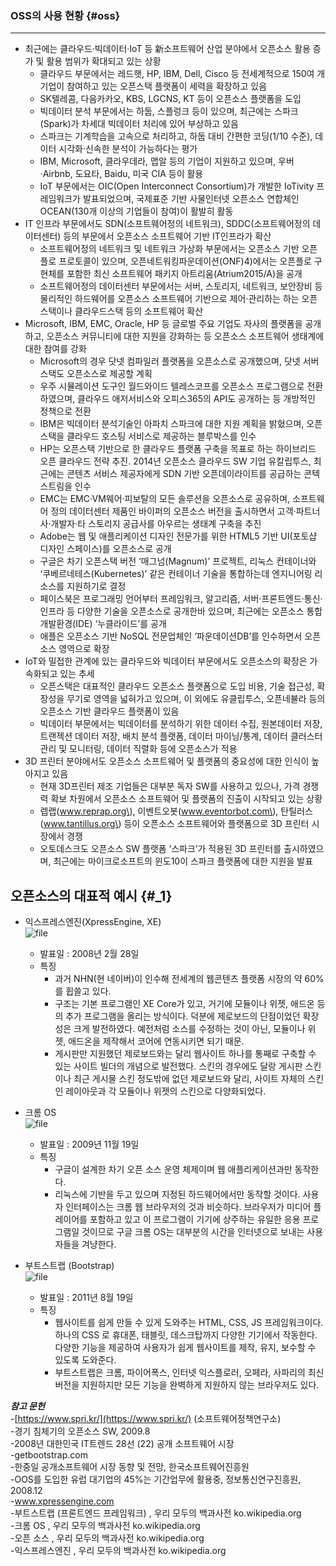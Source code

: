 ### OSS의 사용 현황 {#oss}

---

* 최근에는 클라우드·빅데이터·IoT 등 新소프트웨어 산업 분야에서 오픈소스 활용 증가 및 활용 범위가 확대되고 있는 상황
  * 클라우드 부문에서는 레드햇, HP, IBM, Dell, Cisco 등 전세계적으로 150여 개 기업이 참여하고 있는 오픈스택 플랫폼이 세력을 확장하고 있음
  * SK텔레콤, 다음카카오, KBS, LGCNS, KT 등이 오픈소스 플랫폼을 도입
  * 빅데이터 분석 부문에서는 하둡, 스플렁크 등이 있으며, 최근에는 스파크\(Spark\)가 차세대 빅데이터 처리에 있어 부상하고 있음
  * 스파크는 기계학습을 고속으로 처리하고, 하둡 대비 간편한 코딩\(1/10 수준\), 데이터 시각화·신속한 분석이 가능하다는 평가
  * IBM, Microsoft, 클라우데라, 맵알 등의 기업이 지원하고 있으며, 우버·Airbnb, 도요타, Baidu, 미국 CIA 등이 활용
  * IoT 부문에서는 OIC\(Open Interconnect Consortium\)가 개발한 IoTivity 프레임워크가 발표되었으며, 국제표준 기반 사물인터넷 오픈소스 연합체인 OCEAN\(130개 이상의 기업들이 참여\)이 활발히 활동
* IT 인프라 부문에서도 SDN\(소프트웨어정의 네트워크\), SDDC\(소프트웨어정의 데이터센터\) 등의 부문에서 오픈소스 소프트웨어 기반 IT인프라가 확산
  * 소프트웨어정의 네트워크 및 네트워크 가상화 부문에서는 오픈소스 기반 오픈플로 프로토콜이 있으며, 오픈네트워킹파운데이션\(ONF\)4\)에서는 오픈플로 구현체를 포함한 최신 소프트웨어 패키지 아트리움\(Atrium2015/A\)을 공개
  * 소프트웨어정의 데이터센터 부문에서는 서버, 스토리지, 네트워크, 보안장비 등 물리적인 하드웨어를 오픈소스 소프트웨어 기반으로 제어·관리하는 하는 오픈스택이나 클라우드스택 등의 소프트웨어 확산
* Microsoft, IBM, EMC, Oracle, HP 등 글로벌 주요 기업도 자사의 플랫폼을 공개하고, 오픈소스 커뮤니티에 대한 지원을 강화하는 등 오픈소스 소프트웨어 생태계에 대한 참여를 강화
  * Microsoft의 경우 닷넷 컴파일러 플랫폼을 오픈소스로 공개했으며, 닷넷 서버 스택도 오픈소스로 제공할 계획
  * 우주 시뮬레이션 도구인 월드와이드 텔레스코프를 오픈소스 프로그램으로 전환하였으며, 클라우드 애저서비스와 오피스365의 API도 공개하는 등 개방적인 정책으로 전환
  * IBM은 빅데이터 분석기술인 아파치 스파크에 대한 지원 계획을 밝혔으며, 오픈스택을 클라우드 호스팅 서비스로 제공하는 블루박스를 인수
  * HP는 오픈스택 기반으로 한 클라우드 플랫폼 구축을 목표로 하는 하이브리드 오픈 클라우드 전략 추진. 2014년 오픈소스 클라우드 SW 기업 유칼립투스, 최근에는 콘텐츠 서비스 제공자에게 SDN 기반 오픈데이라이트를 공급하는 콘텍스트림을 인수
  * EMC는 EMC·VM웨어·피보탈의 모든 솔루션을 오픈소스로 공유하며, 소프트웨어 정의 데이터센터 제품인 바이퍼의 오픈소스 버전을 출시하면서 고객·파트너사·개발자·타 스토리지 공급사를 아우르는 생태계 구축을 추진
  * Adobe는 웹 및 애플리케이션 디자인 전문가를 위한 HTML5 기반 UI\(포토샵 디자인 스페이스\)를 오픈소스로 공개
  * 구글은 차기 오픈스택 버전 ‘매그넘\(Magnum\)’ 프로젝트, 리눅스 컨테이너와 ‘쿠베르네테스\(Kubernetes\)’ 같은 컨테이너 기술을 통합하는데 엔지니어링 리소스를 지원하기로 결정
  * 페이스북은 프로그래밍 언어부터 프레임워크, 알고리즘, 서버·프론트엔드·통신·인프라 등 다양한 기술을 오픈소스로 공개한바 있으며, 최근에는 오픈소스 통합개발환경\(IDE\) ‘누클라이드’를 공개
  * 애플은 오픈소스 기반 NoSQL 전문업체인 ‘파운데이션DB’를 인수하면서 오픈소스 영역으로 확장
* IoT와 밀접한 관계에 있는 클라우드와 빅데이터 부문에서도 오픈소스의 확장은 가속화되고 있는 추세
  * 오픈스택은 대표적인 클라우드 오픈소스 플랫폼으로 도입 비용, 기술 접근성, 확장성을 무기로 영역을 넓혀가고 있으며, 이 외에도 유클립투스, 오픈네뷸라 등의 오픈소스 기반 클라우드 플랫폼이 있음
  * 빅데이터 부문에서는 빅데이터를 분석하기 위한 데이터 수집, 원본데이터 저장, 트랜젝션 데이터 저장, 배치 분석 플랫폼, 데이터 마이닝/통계, 데이터 클러스터 관리 및 모니터링, 데이터 직렬화 등에 오픈소스가 적용
* 3D 프린터 분야에서도 오픈소스 소프트웨어 및 플랫폼의 중요성에 대한 인식이 높아지고 있음
  * 현재 3D프린터 제조 기업들은 대부분 독자 SW를 사용하고 있으나, 가격 경쟁력 확보 차원에서 오픈소스 소프트웨어 및 플랫폼의 진출이 시작되고 있는 상황
  * 렙랩\(www.reprap.org\), 이벤트오봇\(www.eventorbot.com\), 탄틸러스\(www.tantillus.org\) 등이 오픈소스 소프트웨어와 플랫폼으로 3D 프린터 시장에서 경쟁
  * 오토데스크도 오픈소스 SW 플랫폼 ‘스파크’가 적용된 3D 프린터를 출시하였으며, 최근에는 마이크로소프트의 윈도10이 스파크 플랫폼에 대한 지원을 발표

## **오픈소스의 대표적 예시** {#_1}

* 익스프레스엔진\(XpressEngine, XE\)  
  ![](https://resources.codeonweb.com/bucket/cached/d1/86/d18667f522eeb26d22895729ad3dbb5c.png "file")

  * 발표일 : 2008년 2월 28일
  * 특징
    * 과거 NHN\(현 네이버\)이 인수해 전세계의 웹콘텐츠 플랫폼 시장의 약 60%를 휩쓸고 있다.
    * 구조는 기본 프로그램인 XE Core가 있고, 거기에 모듈이나 위젯, 애드온 등의 추가 프로그램을 올리는 방식이다. 덕분에 제로보드의 단점이었던 확장성은 크게 발전하였다. 예전처럼 소스를 수정하는 것이 아닌, 모듈이나 위젯, 애드온을 제작해서 코어에 연동시키면 되기 때문.
    * 게시판만 지원했던 제로보드와는 달리 웹사이트 하나를 통째로 구축할 수 있는 사이트 빌더의 개념으로 발전했다. 스킨의 경우에도 달랑 게시판 스킨이나 최근 게시물 스킨 정도밖에 없던 제로보드와 달리, 사이트 자체의 스킨인 레이아웃과 각 모듈이나 위젯의 스킨으로 다양화되었다.

* 크롬 OS  
  ![](https://resources.codeonweb.com/bucket/cached/c5/b4/c5b4dd43f2f117fa12a18a296467a9c3.png "file")

  * 발표일 : 2009년 11월 19일
  * 특징
    * 구글이 설계한 차기 오픈 소스 운영 체제이며 웹 애플리케이션과만 동작한다.
    * 리눅스에 기반을 두고 있으며 지정된 하드웨어에서만 동작할 것이다. 사용자 인터페이스는 크롬 웹 브라우저의 것과 비슷하다. 브라우저가 미디어 플레이어를 포함하고 있고 이 프로그램이 기기에 상주하는 유일한 응용 프로그램일 것이므로 구글 크롬 OS는 대부분의 시간을 인터넷으로 보내는 사용자들을 겨냥한다.

* 부트스트랩 \(Bootstrap\)  
  ![](https://resources.codeonweb.com/bucket/cached/7f/7c/7f7ca4ffba6ea67b6208566e106288fc.png "file")

  * 발표일 : 2011년 8월 19일
  * 특징
    * 웹사이트를 쉽게 만들 수 있게 도와주는 HTML, CSS, JS 프레임워크이다. 하나의 CSS 로 휴대폰, 태블릿, 데스크탑까지 다양한 기기에서 작동한다. 다양한 기능을 제공하여 사용자가 쉽게 웹사이트를 제작, 유지, 보수할 수 있도록 도와준다.
    * 부트스트랩은 크롬, 파이어폭스, 인터넷 익스플로러, 오페라, 사파리의 최신 버전을 지원하지만 모든 기능을 완벽하게 지원하지 않는 브라우저도 있다.

_**참고 문헌**_  
-[https://www.spri.kr/](https://www.spri.kr/) \(소프트웨어정책연구소\)  
-경기 침체기의 오픈소스 SW, 2009.8  
-2008년 대한민국 IT트렌드 28선 \(22\) 공개 소프트웨어 시장  
-getbootstrap.com  
-한중일 공개소프트웨어 시장 동향 및 전망, 한국소프트웨어진흥원  
-OOS를 도입한 유럽 대기업의 45%는 기간업무에 활용중, 정보통신연구진흥원, 2008.12  
-www.xpressengine.com  
-부트스트랩 \(프론트엔드 프레임워크\) , 우리 모두의 백과사전 ko.wikipedia.org  
-크롬 OS , 우리 모두의 백과사전 ko.wikipedia.org  
-오픈 소스 , 우리 모두의 백과사전 ko.wikipedia.org  
-익스프레스엔진 , 우리 모두의 백과사전 ko.wikipedia.org

